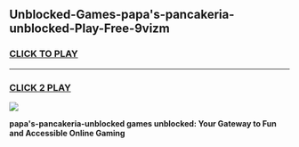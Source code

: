 
## Unblocked-Games-papa's-pancakeria-unblocked-Play-Free-9vizm
<h3>
<a href="https://premium76.site?title=papa's-pancakeria-unblocked&ref=23A">CLICK TO PLAY</a></h3>
<hr>

<h3>
<a href="https://premium76.site?title=papa's-pancakeria-unblocked&ref=23A">CLICK 2 PLAY</a>
  
</h3>

<a href="https://premium76.site?title=papa's-pancakeria-unblocked&ref=23A"><img src="https://clearcache.store/games.png"></a>


**papa's-pancakeria-unblocked games unblocked: Your Gateway to Fun and Accessible Online Gaming**
